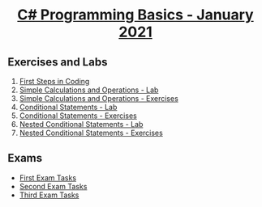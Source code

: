 
# <a href="https://softuni.bg/trainings/3199/programming-basics-with-csharp-january-2021"><p align="center"> C# Programming Basics - January 2021<p>
</a>



## Exercises and Labs
1. <a href="https://github.com/kace123/Software-University-SoftUni-/tree/main/C%23%20Basics%20-%20Exercises%20and%20Exams/C%23%20Basics%20-%20Exercises/First%20Steps%20In%20Coding" > First Steps in Coding</a> 
2. <a href="https://github.com/kace123/Software-University-SoftUni-/tree/main/C%23%20Basics%20-%20Exercises%20and%20Exams/C%23%20Basics%20-%20Exercises/Simple%20Calculations%20and%20Operations%20-%20Lab" > Simple Calculations and Operations - Lab</a> 
3. <a href="https://github.com/kace123/Software-University-SoftUni-/tree/main/C%23%20Basics%20-%20Exercises%20and%20Exams/C%23%20Basics%20-%20Exercises/Simple%20Calculations%20and%20Operations%20-%20Exercises" > Simple Calculations and Operations - Exercises</a> 
4. <a href="https://github.com/kace123/Software-University-SoftUni-/tree/main/C%23%20Basics%20-%20Exercises%20and%20Exams/C%23%20Basics%20-%20Exercises/Conditional%20Statements%20-%20Lab" > Conditional Statements - Lab</a> 
5. <a href="https://github.com/kace123/Software-University-SoftUni-/tree/main/C%23%20Basics%20-%20Exercises%20and%20Exams/C%23%20Basics%20-%20Exercises/Conditional%20Statements%20-%20Exercises" > Conditional Statements - Exercises</a>
6. <a href="https://github.com/kace123/Software-University-SoftUni-/tree/main/C%23%20Basics%20-%20Exercises%20and%20Exams/C%23%20Basics%20-%20Exercises/Nested%20Conditional%20Statements%20-%20Lab" > Nested Conditional Statements - Lab</a>
7. <a href="https://github.com/kace123/Software-University-SoftUni-/tree/main/C%23%20Basics%20-%20Exercises%20and%20Exams/C%23%20Basics%20-%20Exercises/Nested%20Conditional%20Statements%20-%20Exercises" > Nested Conditional Statements - Exercises</a>

## Exams
- <a href="https://github.com/kace123/Software-University-SoftUni-/tree/main/C%23%20Basics%20-%20Exercises%20and%20Exams/C%23%20Basics%20-%20Exams/C%23%20Exams%20-%201st%20Exercise" >First Exam Tasks</a> 
- <a href="https://github.com/kace123/Software-University-SoftUni-/tree/main/C%23%20Basics%20-%20Exercises%20and%20Exams/C%23%20Basics%20-%20Exams/C%23%20Exams%20-%202nd%20Exercises" >Second Exam Tasks</a> 
- <a href="https://github.com/kace123/Software-University-SoftUni-/tree/main/C%23%20Basics%20-%20Exercises%20and%20Exams/C%23%20Basics%20-%20Exams/C%23%20Exams%20-%203rd%20Exercises" >Third Exam Tasks</a> 

